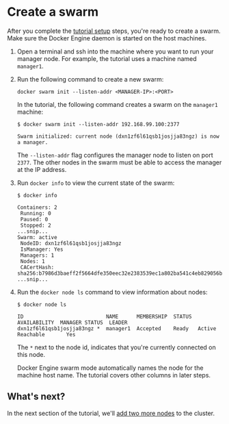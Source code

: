 <!--[metadata]>
+++
title = "Create a swarm"
description = "Initialize the swarm"
keywords = ["tutorial, cluster management, swarm mode"]
advisory = "rc"
[menu.main]
identifier="initialize-swarm"
parent="swarm-tutorial"
weight=12
+++
<![end-metadata]-->

# Create a swarm

After you complete the [tutorial setup](index.md) steps, you're ready
to create a swarm. Make sure the Docker Engine daemon is started on the host
machines.

1. Open a terminal and ssh into the machine where you want to run your manager
node. For example, the tutorial uses a machine named `manager1`.

2. Run the following command to create a new swarm:

    ```
    docker swarm init --listen-addr <MANAGER-IP>:<PORT>
    ```

    In the tutorial, the following command creates a swarm on the `manager1` machine:

    ```
    $ docker swarm init --listen-addr 192.168.99.100:2377

    Swarm initialized: current node (dxn1zf6l61qsb1josjja83ngz) is now a manager.
    ```

    The `--listen-addr` flag configures the manager node to listen on port
    `2377`. The other nodes in the swarm must be able to access the manager at
    the IP address.

3. Run `docker info` to view the current state of the swarm:

     ```
     $ docker info

     Containers: 2
      Running: 0
      Paused: 0
      Stopped: 2
     ...snip...
     Swarm: active
      NodeID: dxn1zf6l61qsb1josjja83ngz
      IsManager: Yes
      Managers: 1
      Nodes: 1
      CACertHash: sha256:b7986d3baeff2f5664dfe350eec32e2383539ec1a802ba541c4eb829056b5f61
     ...snip...
     ```

4. Run the `docker node ls` command to view information about nodes:

    ```
    $ docker node ls

    ID                           NAME      MEMBERSHIP  STATUS  AVAILABILITY  MANAGER STATUS  LEADER
    dxn1zf6l61qsb1josjja83ngz *  manager1  Accepted    Ready   Active        Reachable       Yes

    ```

     The `*` next to the node id, indicates that you're currently connected on
     this node.

     Docker Engine swarm mode automatically names the node for the machine host
     name. The tutorial covers other columns in later steps.

## What's next?

In the next section of the tutorial, we'll [add two more nodes](add-nodes.md) to
the cluster.


<p style="margin-bottom:300px">&nbsp;</p>
